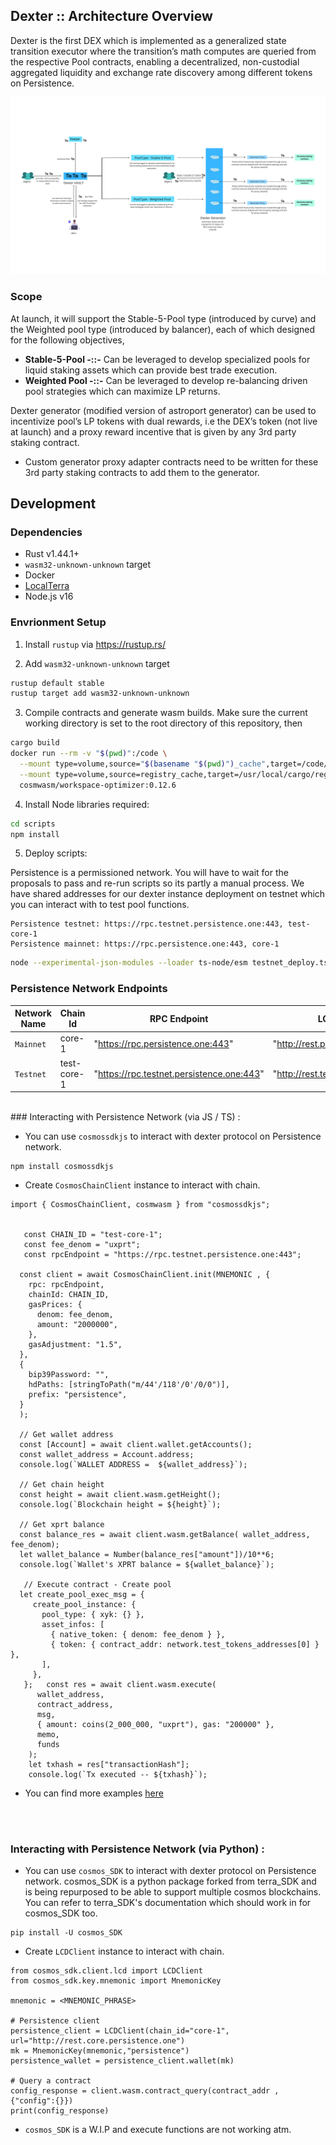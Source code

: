 ## **Dexter :: Architecture Overview**

Dexter is the first DEX which is implemented as a generalized state transition executor where the transition’s math computes are queried from the respective Pool contracts, enabling a decentralized, non-custodial aggregated liquidity and exchange rate discovery among different tokens on Persistence.

![Dexter :: Architecture Overview](./docs/overview.png)

### Scope

At launch, it will support the Stable-5-Pool type (introduced by curve) and the Weighted pool type (introduced by balancer), each of which designed for the following objectives,

- **Stable-5-Pool -::-** Can be leveraged to develop specialized pools for liquid staking assets which can provide best trade execution.
- **Weighted Pool -::-** Can be leveraged to develop re-balancing driven pool strategies which can maximize LP returns.

Dexter generator (modified version of astroport generator) can be used to incentivize pool’s LP tokens with dual rewards, i.e the DEX’s token (not live at launch) and a proxy reward incentive that is given by any 3rd party staking contract.

- Custom generator proxy adapter contracts need to be written for these 3rd party staking contracts to add them to the generator.

## Development

### Dependencies

- Rust v1.44.1+
- `wasm32-unknown-unknown` target
- Docker
- [LocalTerra](https://github.com/terra-project/LocalTerra)
- Node.js v16

### Envrionment Setup

1. Install `rustup` via https://rustup.rs/

2. Add `wasm32-unknown-unknown` target

```sh
rustup default stable
rustup target add wasm32-unknown-unknown
```

3. Compile contracts and generate wasm builds. Make sure the current working directory is set to the root directory of this repository, then

```bash
cargo build
docker run --rm -v "$(pwd)":/code \
  --mount type=volume,source="$(basename "$(pwd)")_cache",target=/code/target \
  --mount type=volume,source=registry_cache,target=/usr/local/cargo/registry \
  cosmwasm/workspace-optimizer:0.12.6
```

4. Install Node libraries required:

```bash
cd scripts
npm install
```

5. Deploy scripts:

Persistence is a permissioned network. You will have to wait for the proposals to pass and re-run scripts so its partly a manual process. We have shared addresses for our dexter instance deployment on testnet which you can interact with to test pool functions.

```
Persistence testnet: https://rpc.testnet.persistence.one:443, test-core-1
Persistence mainnet: https://rpc.persistence.one:443, core-1
```

```bash
node --experimental-json-modules --loader ts-node/esm testnet_deploy.ts
```

### Persistence Network Endpoints

| Network Name | Chain Id    | RPC Endpoint                              | LCD Endpoint                          |
| ------------ | ----------- | ----------------------------------------- | ------------------------------------- |
| `Mainnet`    | core-1      | "https://rpc.persistence.one:443"         | "http://rest.persistence.one"         |
| `Testnet`    | test-core-1 | "https://rpc.testnet.persistence.one:443" | "http://rest.testnet.persistence.one" |

<br>
### Interacting with Persistence Network (via JS / TS) :

- You can use `cosmossdkjs` to interact with dexter protocol on Persistence network.

```
npm install cosmossdkjs
```

- Create `CosmosChainClient` instance to interact with chain.

```
import { CosmosChainClient, cosmwasm } from "cosmossdkjs";


   const CHAIN_ID = "test-core-1";
   const fee_denom = "uxprt";
   const rpcEndpoint = "https://rpc.testnet.persistence.one:443";

  const client = await CosmosChainClient.init(MNEMONIC , {
    rpc: rpcEndpoint,
    chainId: CHAIN_ID,
    gasPrices: {
      denom: fee_denom,
      amount: "2000000",
    },
    gasAdjustment: "1.5",
  },
  {
    bip39Password: "",
    hdPaths: [stringToPath("m/44'/118'/0'/0/0")],
    prefix: "persistence",
  }
  );

  // Get wallet address
  const [Account] = await client.wallet.getAccounts();
  const wallet_address = Account.address;
  console.log(`WALLET ADDRESS =  ${wallet_address}`);

  // Get chain height
  const height = await client.wasm.getHeight();
  console.log(`Blockchain height = ${height}`);

  // Get xprt balance
  const balance_res = await client.wasm.getBalance( wallet_address, fee_denom);
  let wallet_balance = Number(balance_res["amount"])/10**6;
  console.log(`Wallet's XPRT balance = ${wallet_balance}`);

   // Execute contract - Create pool
  let create_pool_exec_msg = {
     create_pool_instance: {
       pool_type: { xyk: {} },
       asset_infos: [
         { native_token: { denom: fee_denom } },
         { token: { contract_addr: network.test_tokens_addresses[0] } },
       ],
     },
   };   const res = await client.wasm.execute(
      wallet_address,
      contract_address,
      msg,
      { amount: coins(2_000_000, "uxprt"), gas: "200000" },
      memo,
      funds
    );
    let txhash = res["transactionHash"];
    console.log(`Tx executed -- ${txhash}`);
```

- You can find more examples [here](https://github.com/dexter-zone/dexter_core/blob/main/scripts/helpers/helpers.ts)

<br>
<br>

### Interacting with Persistence Network (via Python) :

- You can use `cosmos_SDK` to interact with dexter protocol on Persistence network. cosmos_SDK is a python package forked from terra_SDK and is being repurposed to be able to support multiple cosmos blockchains. You can refer to terra_SDK's documentation which should work in for cosmos_SDK too.

```
pip install -U cosmos_SDK
```

- Create `LCDClient` instance to interact with chain.

```
from cosmos_sdk.client.lcd import LCDClient
from cosmos_sdk.key.mnemonic import MnemonicKey

mnemonic = <MNEMONIC_PHRASE>

# Persistence client
persistence_client = LCDClient(chain_id="core-1", url="http://rest.core.persistence.one")
mk = MnemonicKey(mnemonic,"persistence")
persistence_wallet = persistence_client.wallet(mk)

# Query a contract
config_response = client.wasm.contract_query(contract_addr , {"config":{}})
print(config_response)
```

- `cosmos_SDK` is a W.I.P and execute functions are not working atm.
